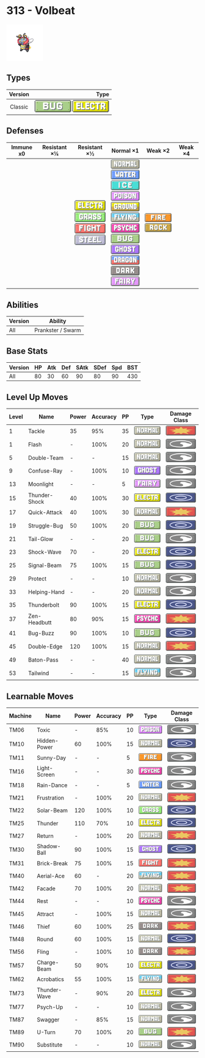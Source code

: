 # 313 - Volbeat

![volbeat](../img/pokemon/313.png)

## Types

| Version | Type                                                                |
| :-----: | ------------------------------------------------------------------: |
| Classic | ![bug](../img/types/bug.png) ![electric](../img/types/electric.png) |

## Defenses

| Immune x0 | Resistant ×¼ | Resistant ×½                                                                                                                                                | Normal ×1                                                                                                                                                                                                                                                                                                                                                                                                                                                   | Weak ×2                                                           | Weak ×4 |
| --------- | ------------ | ----------------------------------------------------------------------------------------------------------------------------------------------------------- | ----------------------------------------------------------------------------------------------------------------------------------------------------------------------------------------------------------------------------------------------------------------------------------------------------------------------------------------------------------------------------------------------------------------------------------------------------------- | ----------------------------------------------------------------- | ------- |
|           |              | ![electric](../img/types/electric.png)<br/>![grass](../img/types/grass.png)<br/>![fighting](../img/types/fighting.png)<br/>![steel](../img/types/steel.png) | ![normal](../img/types/normal.png)<br/>![water](../img/types/water.png)<br/>![ice](../img/types/ice.png)<br/>![poison](../img/types/poison.png)<br/>![ground](../img/types/ground.png)<br/>![flying](../img/types/flying.png)<br/>![psychic](../img/types/psychic.png)<br/>![bug](../img/types/bug.png)<br/>![ghost](../img/types/ghost.png)<br/>![dragon](../img/types/dragon.png)<br/>![dark](../img/types/dark.png)<br/>![fairy](../img/types/fairy.png) | ![fire](../img/types/fire.png)<br/>![rock](../img/types/rock.png) |         |

## Abilities

| Version | Ability           |
| ------- | ----------------- |
| All     | Prankster / Swarm |

## Base Stats

| Version | HP | Atk | Def | SAtk | SDef | Spd | BST |
| ------- | -- | --- | --- | ---- | ---- | --- | --- |
| All     | 80 | 30  | 60  | 90   | 80   | 90  | 430 |

## Level Up Moves

| Level | Name          | Power | Accuracy | PP | Type                                   | Damage Class                           |
| ----- | ------------- | ----- | -------- | -- | -------------------------------------- | -------------------------------------- |
| 1     | Tackle        | 35    | 95%      | 35 | ![normal](../img/types/normal.png)     | ![physical](../img/types/physical.png) |
| 1     | Flash         | -     | 100%     | 20 | ![normal](../img/types/normal.png)     | ![status](../img/types/status.png)     |
| 5     | Double-Team   | -     | -        | 15 | ![normal](../img/types/normal.png)     | ![status](../img/types/status.png)     |
| 9     | Confuse-Ray   | -     | 100%     | 10 | ![ghost](../img/types/ghost.png)       | ![status](../img/types/status.png)     |
| 13    | Moonlight     | -     | -        | 5  | ![fairy](../img/types/fairy.png)       | ![status](../img/types/status.png)     |
| 15    | Thunder-Shock | 40    | 100%     | 30 | ![electric](../img/types/electric.png) | ![special](../img/types/special.png)   |
| 17    | Quick-Attack  | 40    | 100%     | 30 | ![normal](../img/types/normal.png)     | ![physical](../img/types/physical.png) |
| 19    | Struggle-Bug  | 50    | 100%     | 20 | ![bug](../img/types/bug.png)           | ![special](../img/types/special.png)   |
| 21    | Tail-Glow     | -     | -        | 20 | ![bug](../img/types/bug.png)           | ![status](../img/types/status.png)     |
| 23    | Shock-Wave    | 70    | -        | 20 | ![electric](../img/types/electric.png) | ![special](../img/types/special.png)   |
| 25    | Signal-Beam   | 75    | 100%     | 15 | ![bug](../img/types/bug.png)           | ![special](../img/types/special.png)   |
| 29    | Protect       | -     | -        | 10 | ![normal](../img/types/normal.png)     | ![status](../img/types/status.png)     |
| 33    | Helping-Hand  | -     | -        | 20 | ![normal](../img/types/normal.png)     | ![status](../img/types/status.png)     |
| 35    | Thunderbolt   | 90    | 100%     | 15 | ![electric](../img/types/electric.png) | ![special](../img/types/special.png)   |
| 37    | Zen-Headbutt  | 80    | 90%      | 15 | ![psychic](../img/types/psychic.png)   | ![physical](../img/types/physical.png) |
| 41    | Bug-Buzz      | 90    | 100%     | 10 | ![bug](../img/types/bug.png)           | ![special](../img/types/special.png)   |
| 45    | Double-Edge   | 120   | 100%     | 15 | ![normal](../img/types/normal.png)     | ![physical](../img/types/physical.png) |
| 49    | Baton-Pass    | -     | -        | 40 | ![normal](../img/types/normal.png)     | ![status](../img/types/status.png)     |
| 53    | Tailwind      | -     | -        | 15 | ![flying](../img/types/flying.png)     | ![status](../img/types/status.png)     |

## Learnable Moves

| Machine | Name         | Power | Accuracy | PP | Type                                   | Damage Class                           |
| ------- | ------------ | ----- | -------- | -- | -------------------------------------- | -------------------------------------- |
| TM06    | Toxic        | -     | 85%      | 10 | ![poison](../img/types/poison.png)     | ![status](../img/types/status.png)     |
| TM10    | Hidden-Power | 60    | 100%     | 15 | ![normal](../img/types/normal.png)     | ![special](../img/types/special.png)   |
| TM11    | Sunny-Day    | -     | -        | 5  | ![fire](../img/types/fire.png)         | ![status](../img/types/status.png)     |
| TM16    | Light-Screen | -     | -        | 30 | ![psychic](../img/types/psychic.png)   | ![status](../img/types/status.png)     |
| TM18    | Rain-Dance   | -     | -        | 5  | ![water](../img/types/water.png)       | ![status](../img/types/status.png)     |
| TM21    | Frustration  | -     | 100%     | 20 | ![normal](../img/types/normal.png)     | ![physical](../img/types/physical.png) |
| TM22    | Solar-Beam   | 120   | 100%     | 10 | ![grass](../img/types/grass.png)       | ![special](../img/types/special.png)   |
| TM25    | Thunder      | 110   | 70%      | 10 | ![electric](../img/types/electric.png) | ![special](../img/types/special.png)   |
| TM27    | Return       | -     | 100%     | 20 | ![normal](../img/types/normal.png)     | ![physical](../img/types/physical.png) |
| TM30    | Shadow-Ball  | 90    | 100%     | 15 | ![ghost](../img/types/ghost.png)       | ![special](../img/types/special.png)   |
| TM31    | Brick-Break  | 75    | 100%     | 15 | ![fighting](../img/types/fighting.png) | ![physical](../img/types/physical.png) |
| TM40    | Aerial-Ace   | 60    | -        | 20 | ![flying](../img/types/flying.png)     | ![physical](../img/types/physical.png) |
| TM42    | Facade       | 70    | 100%     | 20 | ![normal](../img/types/normal.png)     | ![physical](../img/types/physical.png) |
| TM44    | Rest         | -     | -        | 10 | ![psychic](../img/types/psychic.png)   | ![status](../img/types/status.png)     |
| TM45    | Attract      | -     | 100%     | 15 | ![normal](../img/types/normal.png)     | ![status](../img/types/status.png)     |
| TM46    | Thief        | 60    | 100%     | 25 | ![dark](../img/types/dark.png)         | ![physical](../img/types/physical.png) |
| TM48    | Round        | 60    | 100%     | 15 | ![normal](../img/types/normal.png)     | ![special](../img/types/special.png)   |
| TM56    | Fling        | -     | 100%     | 10 | ![dark](../img/types/dark.png)         | ![physical](../img/types/physical.png) |
| TM57    | Charge-Beam  | 50    | 90%      | 10 | ![electric](../img/types/electric.png) | ![special](../img/types/special.png)   |
| TM62    | Acrobatics   | 55    | 100%     | 15 | ![flying](../img/types/flying.png)     | ![physical](../img/types/physical.png) |
| TM73    | Thunder-Wave | -     | 90%      | 20 | ![electric](../img/types/electric.png) | ![status](../img/types/status.png)     |
| TM77    | Psych-Up     | -     | -        | 10 | ![normal](../img/types/normal.png)     | ![status](../img/types/status.png)     |
| TM87    | Swagger      | -     | 85%      | 15 | ![normal](../img/types/normal.png)     | ![status](../img/types/status.png)     |
| TM89    | U-Turn       | 70    | 100%     | 20 | ![bug](../img/types/bug.png)           | ![physical](../img/types/physical.png) |
| TM90    | Substitute   | -     | -        | 10 | ![normal](../img/types/normal.png)     | ![status](../img/types/status.png)     |